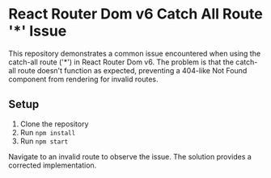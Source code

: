 # React Router Dom v6 Catch All Route '*' Issue

This repository demonstrates a common issue encountered when using the catch-all route ('*') in React Router Dom v6.  The problem is that the catch-all route doesn't function as expected, preventing a 404-like Not Found component from rendering for invalid routes.

## Setup

1. Clone the repository
2. Run `npm install`
3. Run `npm start`

Navigate to an invalid route to observe the issue.  The solution provides a corrected implementation.